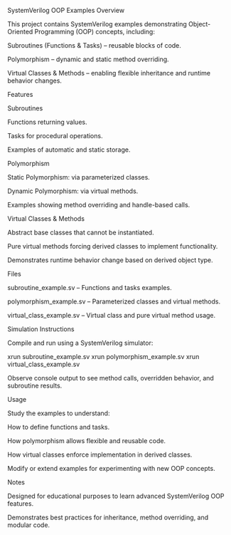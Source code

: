 SystemVerilog OOP Examples
Overview

This project contains SystemVerilog examples demonstrating Object-Oriented Programming (OOP) concepts, including:

Subroutines (Functions & Tasks) – reusable blocks of code.

Polymorphism – dynamic and static method overriding.

Virtual Classes & Methods – enabling flexible inheritance and runtime behavior changes.

Features

Subroutines

Functions returning values.

Tasks for procedural operations.

Examples of automatic and static storage.

Polymorphism

Static Polymorphism: via parameterized classes.

Dynamic Polymorphism: via virtual methods.

Examples showing method overriding and handle-based calls.

Virtual Classes & Methods

Abstract base classes that cannot be instantiated.

Pure virtual methods forcing derived classes to implement functionality.

Demonstrates runtime behavior change based on derived object type.

Files

subroutine_example.sv – Functions and tasks examples.

polymorphism_example.sv – Parameterized classes and virtual methods.

virtual_class_example.sv – Virtual class and pure virtual method usage.

Simulation Instructions

Compile and run using a SystemVerilog simulator:

xrun subroutine_example.sv
xrun polymorphism_example.sv
xrun virtual_class_example.sv


Observe console output to see method calls, overridden behavior, and subroutine results.

Usage

Study the examples to understand:

How to define functions and tasks.

How polymorphism allows flexible and reusable code.

How virtual classes enforce implementation in derived classes.

Modify or extend examples for experimenting with new OOP concepts.

Notes

Designed for educational purposes to learn advanced SystemVerilog OOP features.

Demonstrates best practices for inheritance, method overriding, and modular code.
